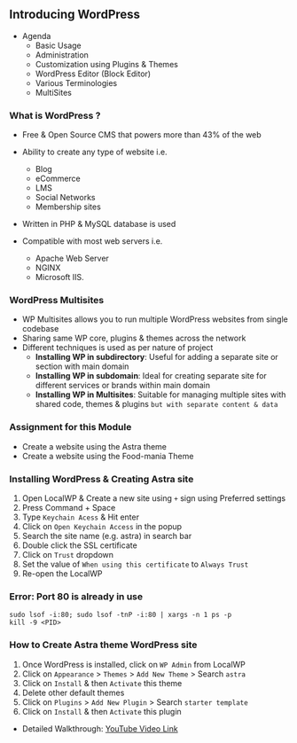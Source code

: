 ## Introducing WordPress

- Agenda
    - Basic Usage
    - Administration
    - Customization using Plugins & Themes
    - WordPress Editor (Block Editor)
    - Various Terminologies
    - MultiSites

### What is WordPress ?
- Free & Open Source CMS that powers more than 43% of the web
- Ability to create any type of website i.e. 
    - Blog
    - eCommerce
    - LMS
    - Social Networks
    - Membership sites

- Written in PHP & MySQL database is used
- Compatible with most web servers i.e. 
    - Apache Web Server
    - NGINX
    - Microsoft IIS.

### WordPress Multisites
- WP Multisites allows you to run multiple WordPress websites from single codebase
- Sharing same WP core, plugins & themes across the network
- Different techniques is used as per nature of project
    - **Installing WP in subdirectory**: Useful for adding a separate site or section with main domain
    - **Installing WP in subdomain**: Ideal for creating separate site for different services or brands within main domain
    - **Installing WP in Multisites**: Suitable for managing multiple sites with shared code, themes & plugins `but with separate content & data`

### Assignment for this Module
- Create a website using the Astra theme
- Create a website using the Food-mania Theme

### Installing WordPress & Creating Astra site
1. Open LocalWP & Create a new site using `+` sign using Preferred settings
2. Press Command + Space
3. Type `Keychain Acess` & Hit enter
4. Click on `Open Keychain Access` in the popup
5. Search the site name (e.g. astra) in search bar
6. Double click the SSL certificate
7. Click on `Trust` dropdown
8. Set the value of `When using this certificate` to `Always Trust`
9. Re-open the LocalWP

### Error: Port 80 is already in use
```
sudo lsof -i:80; sudo lsof -tnP -i:80 | xargs -n 1 ps -p
kill -9 <PID>
```

### How to Create Astra theme WordPress site
1. Once WordPress is installed, click on `WP Admin` from LocalWP
2. Click on `Appearance` > `Themes` > `Add New Theme` > Search `astra` 
3. Click on `Install` & then `Activate` this theme
4. Delete other default themes
5. Click on `Plugins` > `Add New Plugin` > Search `starter template`
6. Click on `Install` & then `Activate` this plugin

- Detailed Walkthrough: [YouTube Video Link](https://www.youtube.com/watch?v=gjLa-FT7JWg)



